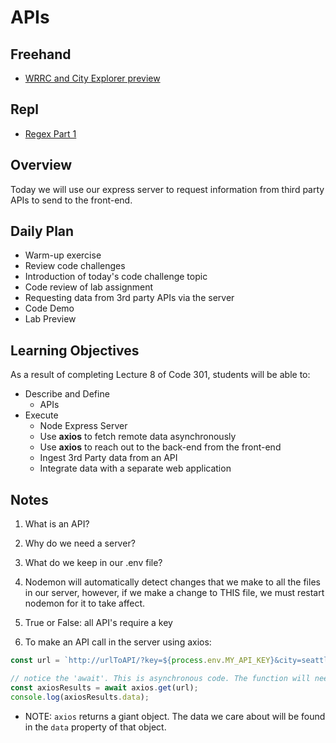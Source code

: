 # APIs

## Freehand

- [WRRC and City Explorer preview](https://ryangallaway792749.invisionapp.com/freehand/Module-2---City-Explorer-TcGCZzyX6?dsid_h=3f238faa944539650123d35e007b810ceb08e3c419e9612ba9c479351bb1f387&uid_h=cbbb57444f578b18334d6da7da4326ffef2a73ddf9d3e7cb64238df31b3b81d0)

## Repl

- [Regex Part 1](https://replit.com/@rkgallaway/301d82-regex-part-1#index.js)

## Overview

Today we will use our express server to request information from third party APIs to send to the front-end.

## Daily Plan

- Warm-up exercise
- Review code challenges
- Introduction of today's code challenge topic
- Code review of lab assignment
- Requesting data from 3rd party APIs via the server
- Code Demo
- Lab Preview

## Learning Objectives

As a result of completing Lecture 8 of Code 301, students will be able to:

- Describe and Define  
  - APIs
- Execute
  - Node Express Server
  - Use **axios** to fetch remote data asynchronously
  - Use **axios** to reach out to the back-end from the front-end
  - Ingest 3rd Party data from an API
  - Integrate data with a separate web application

## Notes

1. What is an API?


1. Why do we need a server?


1. What do we keep in our .env file?


1. Nodemon will automatically detect changes that we make to all the files in our server, however, if we make a change to THIS file, we must restart nodemon for it to take affect.


1. True or False: all API's require a key


1. To make an API call in the server using axios:
  ```javaScript
  const url = `http://urlToAPI/?key=${process.env.MY_API_KEY}&city=seattle`;

  // notice the 'await'. This is asynchronous code. The function will need to be 'async'
  const axiosResults = await axios.get(url);
  console.log(axiosResults.data);
  ```
  
  - NOTE: `axios` returns a giant object. The data we care about will be found in the `data` property of that object.
